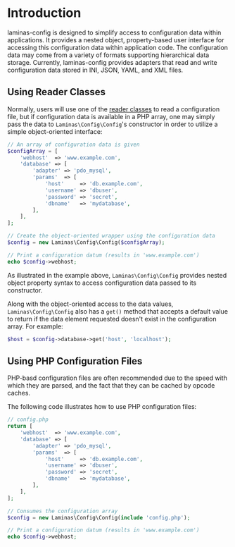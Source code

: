 # Introduction

laminas-config is designed to simplify access to configuration data within applications. It provides
a nested object, property-based user interface for accessing this configuration data within
application code. The configuration data may come from a variety of formats supporting hierarchical
data storage. Currently, laminas-config provides adapters that read and write configuration data
stored in INI, JSON, YAML, and XML files.

## Using Reader Classes

Normally, users will use one of the [reader classes](reader.md) to read a
configuration file, but if configuration data is available in a PHP array, one
may simply pass the data to `Laminas\Config\Config`'s constructor in order to
utilize a simple object-oriented interface:

```php
// An array of configuration data is given
$configArray = [
    'webhost'  => 'www.example.com',
    'database' => [
        'adapter' => 'pdo_mysql',
        'params'  => [
            'host'     => 'db.example.com',
            'username' => 'dbuser',
            'password' => 'secret',
            'dbname'   => 'mydatabase',
        ],
    ],
];

// Create the object-oriented wrapper using the configuration data
$config = new Laminas\Config\Config($configArray);

// Print a configuration datum (results in 'www.example.com')
echo $config->webhost;
```

As illustrated in the example above, `Laminas\Config\Config` provides nested object
property syntax to access configuration data passed to its constructor.

Along with the object-oriented access to the data values, `Laminas\Config\Config`
also has a `get()` method that accepts a default value to return if the data
element requested doesn't exist in the configuration array. For example:

```php
$host = $config->database->get('host', 'localhost');
```

## Using PHP Configuration Files

PHP-basd configuration files are often recommended due to the speed with which
they are parsed, and the fact that they can be cached by opcode caches.

The following code illustrates how to use PHP configuration files:

```php
// config.php
return [
    'webhost'  => 'www.example.com',
    'database' => [
        'adapter' => 'pdo_mysql',
        'params'  => [
            'host'     => 'db.example.com',
            'username' => 'dbuser',
            'password' => 'secret',
            'dbname'   => 'mydatabase',
        ],
    ],
];
```

```php
// Consumes the configuration array
$config = new Laminas\Config\Config(include 'config.php');

// Print a configuration datum (results in 'www.example.com')
echo $config->webhost;
```

